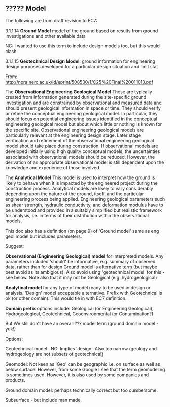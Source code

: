 ## ????? Model ##

The following are from draft revision to EC7:

3.1.1.14 **Ground Model** model of the ground based on results from ground investigations and other available data

NC: I wanted to use this term to include design models too, but this would clash.

3.1.1.15 **Geotechnical Design Model**: ground information for engineering design purposes developed for a particular design situation and limit stat

From: http://nora.nerc.ac.uk/id/eprint/508530/1/C25%20Final%20011013.pdf

The **Observational Engineering Geological Model** These are typically 
created from information generated during the site-specific ground 
investigation and are constrained by observational and measured data and 
should present geological information in space or time. They should verify 
or refine the conceptual engineering geological model. In particular, they 
should focus on potential engineering issues identified in the conceptual 
engineering geological model but about which little or nothing is known 
for the specific site.  Observational engineering geological models are 
particularly relevant at the engineering design stage. Later stage 
verification and refinement of the observational engineering geological 
model should take place during construction. If observational models are 
developed initially using high quality conceptual models, the uncertainties 
associated with observational models should be reduced. However, the 
derivation of an appropriate observational model is still dependent upon 
the knowledge and experience of those involved. 
 
The **Analytical Model** This model is used to interpret how the ground is 
likely to behave when it is impacted by the engineered project during the 
construction process. Analytical models are likely to vary considerably 
depending upon the nature of the ground, itself, and the particular 
engineering process being applied. Engineering geological parameters 
such as shear strength, hydraulic conductivity, and deformation modulus 
have to be understood and provided in a suitably simplified but realistic 
framework for analysis, i.e. in terms of their distribution within the 
observational models.

This doc also has a definition (on page 9) of 'Ground model' same as eng geol model but includes parameters.

Suggest:

**Observational (Engineering Geological) model** for interpreted models.
Any parameters included 'should' be informative, e.g. summary of observed data, rather than for design
Ground model is alternative term (but maybe best avoid as its ambigious). 
Also avoid using 'geotechnical model' for this - see below.
Note also that it may not be Geological (e.g. hydrogeological)

**Analytical model** for any type of model ready to be used in design or analysis.
'Design' model acceptable alternative.  Prefix with Geotechnical is ok (or other domain). This would tie in with EC7 definition.

**Domain prefix** options include: Geological (or Engineering Geological), Hydrogeological, Geotechnical, Geoenvironmental (or Contamination?)

But We still don't have an overall ??? model term (ground domain model - yuk!)

Options:

Geotechnical model : NO. Implies 'design'. Also too narrow (geology and hydrogeology are not subsets of geotechnical)

Geomodel: Not keen as 'Geo' can be geographic i.e. on surface as well as below surface. However, from some Google I see that the term geomodeling is sometimes used. However, it is also used by some companies and products.

Ground domain model: perhaps technically correct but too cumbersome.

Subsurface - but include man made.



